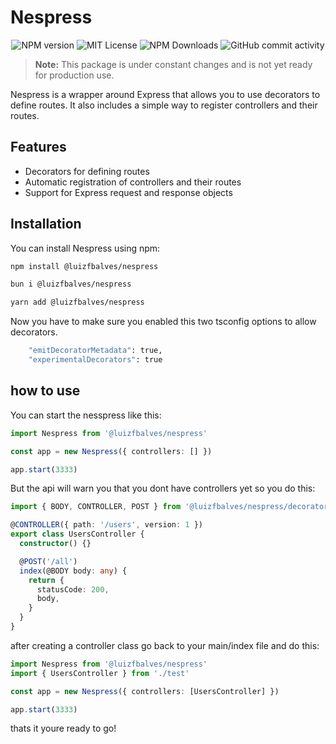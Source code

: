 # Nespress

<p align="center">
  <img src="https://img.shields.io/npm/v/@luizfbalves/nespress.svg" alt="NPM version" />
  <img src="https://img.shields.io/badge/License-MIT-green.svg" alt="MIT License" />
  <img alt="NPM Downloads" src="https://img.shields.io/npm/d18m/%40luizfbalves%2Fnespress">
  <img alt="GitHub commit activity" src="https://img.shields.io/github/commit-activity/t/luizfbalves/nespress">
</p>

> **Note:** This package is under constant changes and is not yet ready for production use.

Nespress is a wrapper around Express that allows you to use decorators to define routes. It also includes a simple way to register controllers and their routes.

## Features

- Decorators for defining routes
- Automatic registration of controllers and their routes
- Support for Express request and response objects

## Installation

You can install Nespress using npm:

```bash
npm install @luizfbalves/nespress
```

```bash
bun i @luizfbalves/nespress
```

```bash
yarn add @luizfbalves/nespress
```

Now you have to make sure you enabled this two tsconfig options to allow decorators.
```bash
    "emitDecoratorMetadata": true,
    "experimentalDecorators": true
```

## how to use

You can start the nesspress like this:

```typescript
import Nespress from '@luizfbalves/nespress'

const app = new Nespress({ controllers: [] })

app.start(3333)
```

But the api will warn you that you dont have controllers yet so you do this:

```typescript
import { BODY, CONTROLLER, POST } from '@luizfbalves/nespress/decorators'

@CONTROLLER({ path: '/users', version: 1 })
export class UsersController {
  constructor() {}

  @POST('/all')
  index(@BODY body: any) {
    return {
      statusCode: 200,
      body,
    }
  }
}
```

after creating a controller class go back to your main/index file and do this:

```typescript
import Nespress from '@luizfbalves/nespress'
import { UsersController } from './test'

const app = new Nespress({ controllers: [UsersController] })

app.start(3333)
```

thats it youre ready to go!
